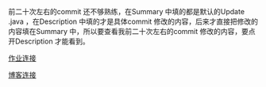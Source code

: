 前二十次左右的commit 还不够熟练，在Summary 中填的都是默认的Update .java ，在Description 中填的才是具体commit 修改的内容，后来才直接把修改的内容填在Summary 中，所以要查看我前二十次左右的commit 修改的内容，要点开Description 才能看到。

[作业连接](https://edu.cnblogs.com/campus/fzu/2021SpringSoftwareEngineeringPractice/homework/11740)

[博客连接](https://www.cnblogs.com/Elsa1226/p/14483383.html)